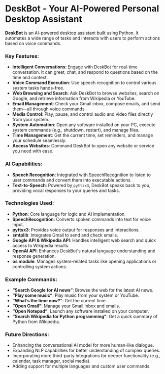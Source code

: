 # DeskBot - Your AI-Powered Personal Desktop Assistant

**DeskBot** is an AI-powered desktop assistant built using Python. It automates a wide range of tasks and interacts with users to perform actions based on voice commands. 

### Key Features:
- **Intelligent Conversations**: Engage with DeskBot for real-time conversation. It can greet, chat, and respond to questions based on the time and context.
- **Voice Command Execution**: Use speech recognition to control various system tasks hands-free.
- **Web Browsing and Search**: Ask DeskBot to browse websites, search on Google, and retrieve information from Wikipedia or YouTube.
- **Email Management**: Check your Gmail inbox, compose emails, and send them—all through voice commands.
- **Media Control**: Play, pause, and control audio and video files directly from your system.
- **System Automation**: Open any software installed on your PC, execute system commands (e.g., shutdown, restart), and manage files.
- **Time Management**: Get the current time, set reminders, and manage your schedule seamlessly.
- **Access Websites**: Command DeskBot to open any website or service you need with ease.

### AI Capabilities:
- **Speech Recognition**: Integrated with SpeechRecognition to listen to user commands and convert them into executable actions.
- **Text-to-Speech**: Powered by `pyttsx3`, DeskBot speaks back to you, providing vocal responses to your queries and tasks.


### Technologies Used:
- **Python**: Core language for logic and AI implementation.
- **SpeechRecognition**: Converts spoken commands into text for voice input.
- **pyttsx3**: Provides voice output for responses and interactions.
- **smtplib**: Integrates Gmail to send and check emails.
- **Google API & Wikipedia API**: Handles intelligent web search and quick access to Wikipedia results.
- **OpenAI API**: Enhances DeskBot's natural language understanding and response generation.
- **os module**: Manages system-related tasks like opening applications or controlling system actions.


### Example Commands:
- **“Search Google for AI news”**: Browse the web for the latest AI news.
- **“Play some music”**: Play music from your system or YouTube.
- **“What’s the time now?”**: Get the current time.
- **“Open Gmail”**: Manage your Gmail inbox and emails.
- **“Open Notepad”**: Launch any software installed on your computer.
- **“Search Wikipedia for Python programming”**: Get a quick summary of Python from Wikipedia.

### Future Directions:
- Enhancing the conversational AI model for more human-like dialogue.
- Expanding NLP capabilities for better understanding of complex queries.
- Incorporating more third-party integrations for deeper functionality (e.g., calendar, task manager, social media).
- Adding support for multiple languages and custom user commands.

